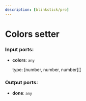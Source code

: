 ```yaml
---
description: [blinkstick/pro]
---
```


# Colors setter

### Input ports:

* __colors__: `any`

    type: [number, number, number][]

### Output ports:

* __done__: `any`

